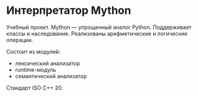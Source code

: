 # Интерпретатор Mython

Учебный проект. Mython — упрощенный аналог Python. Поддерживает классы и наследование.
Реализованы арифметические и логические операции.

Состоит из модулей:
- лексический анализатор
- runtime-модуль
- семантический анализатор

Стандарт ISO C++ 20.
